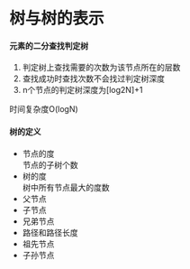 # 树与树的表示

#### 元素的二分查找判定树
<ol>
<li>判定树上查找需要的次数为该节点所在的层数</li>
<li>查找成功时查找次数不会找过判定树深度</li>
<li>n个节点的判定树深度为[log2N]+1</li>
</ol>

时间复杂度O(logN)


#### 树的定义
<ul>
<li>节点的度</li>
节点的子树个数
<li>树的度</li>
树中所有节点最大的度数
<li>父节点</li>
<li>子节点</li>
<li>兄弟节点</li>
<li>路径和路径长度</li>
<li>祖先节点</li>
<li>子孙节点</li>

</ul>